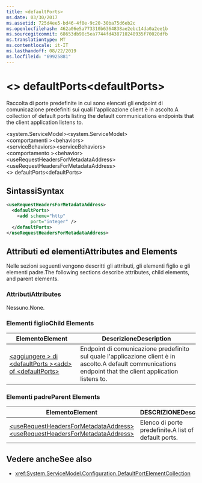 ```yaml
---
title: <defaultPorts>
ms.date: 03/30/2017
ms.assetid: 725d4ee5-bd46-4f0e-9c20-30ba75d6eb2c
ms.openlocfilehash: 462a06e5a773310b6364838ae2ebc14da0a2ee1b
ms.sourcegitcommit: 68653db98c5ea7744fd438710248935f70020dfb
ms.translationtype: MT
ms.contentlocale: it-IT
ms.lasthandoff: 08/22/2019
ms.locfileid: "69925881"
---
```

# <a name="defaultports"></a><span data-ttu-id="fa299-101">\<> defaultPorts</span><span class="sxs-lookup"><span data-stu-id="fa299-101">\<defaultPorts></span></span>
<span data-ttu-id="fa299-102">Raccolta di porte predefinite in cui sono elencati gli endpoint di comunicazione predefiniti sui quali l'applicazione client è in ascolto.</span><span class="sxs-lookup"><span data-stu-id="fa299-102">A collection of default ports listing the default communications endpoints that the client application listens to.</span></span>  
  
<span data-ttu-id="fa299-103">\<system.ServiceModel></span><span class="sxs-lookup"><span data-stu-id="fa299-103">\<system.ServiceModel></span></span>  
<span data-ttu-id="fa299-104">\<comportamenti ></span><span class="sxs-lookup"><span data-stu-id="fa299-104">\<behaviors></span></span>  
<span data-ttu-id="fa299-105">\<serviceBehaviors></span><span class="sxs-lookup"><span data-stu-id="fa299-105">\<serviceBehaviors></span></span>  
<span data-ttu-id="fa299-106">\<comportamento ></span><span class="sxs-lookup"><span data-stu-id="fa299-106">\<behavior></span></span>  
<span data-ttu-id="fa299-107">\<useRequestHeadersForMetadataAddress></span><span class="sxs-lookup"><span data-stu-id="fa299-107">\<useRequestHeadersForMetadataAddress></span></span>  
<span data-ttu-id="fa299-108">\<> defaultPorts</span><span class="sxs-lookup"><span data-stu-id="fa299-108">\<defaultPorts></span></span>  
  
## <a name="syntax"></a><span data-ttu-id="fa299-109">Sintassi</span><span class="sxs-lookup"><span data-stu-id="fa299-109">Syntax</span></span>  
  
```xml  
<useRequestHeadersForMetadataAddress>
  <defaultPorts>
    <add scheme="http"
         port="integer" />
  </defaultPorts>
</useRequestHeadersForMetadataAddress>
```  
  
## <a name="attributes-and-elements"></a><span data-ttu-id="fa299-110">Attributi ed elementi</span><span class="sxs-lookup"><span data-stu-id="fa299-110">Attributes and Elements</span></span>  
 <span data-ttu-id="fa299-111">Nelle sezioni seguenti vengono descritti gli attributi, gli elementi figlio e gli elementi padre.</span><span class="sxs-lookup"><span data-stu-id="fa299-111">The following sections describe attributes, child elements, and parent elements.</span></span>  
  
### <a name="attributes"></a><span data-ttu-id="fa299-112">Attributi</span><span class="sxs-lookup"><span data-stu-id="fa299-112">Attributes</span></span>  
 <span data-ttu-id="fa299-113">Nessuno.</span><span class="sxs-lookup"><span data-stu-id="fa299-113">None.</span></span>  
  
### <a name="child-elements"></a><span data-ttu-id="fa299-114">Elementi figlio</span><span class="sxs-lookup"><span data-stu-id="fa299-114">Child Elements</span></span>  
  
|<span data-ttu-id="fa299-115">Elemento</span><span class="sxs-lookup"><span data-stu-id="fa299-115">Element</span></span>|<span data-ttu-id="fa299-116">Descrizione</span><span class="sxs-lookup"><span data-stu-id="fa299-116">Description</span></span>|  
|-------------|-----------------|  
|[<span data-ttu-id="fa299-117">\<aggiungere > di \<defaultPorts ></span><span class="sxs-lookup"><span data-stu-id="fa299-117">\<add> of \<defaultPorts></span></span>](add-of-defaultports.md)|<span data-ttu-id="fa299-118">Endpoint di comunicazione predefinito sul quale l'applicazione client è in ascolto.</span><span class="sxs-lookup"><span data-stu-id="fa299-118">A default communications endpoint that the client application listens to.</span></span>|  
  
### <a name="parent-elements"></a><span data-ttu-id="fa299-119">Elementi padre</span><span class="sxs-lookup"><span data-stu-id="fa299-119">Parent Elements</span></span>  
  
|<span data-ttu-id="fa299-120">Elemento</span><span class="sxs-lookup"><span data-stu-id="fa299-120">Element</span></span>|<span data-ttu-id="fa299-121">DESCRIZIONE</span><span class="sxs-lookup"><span data-stu-id="fa299-121">Description</span></span>|  
|-------------|-----------------|  
|[<span data-ttu-id="fa299-122">\<useRequestHeadersForMetadataAddress></span><span class="sxs-lookup"><span data-stu-id="fa299-122">\<useRequestHeadersForMetadataAddress></span></span>](userequestheadersformetadataaddress.md)|<span data-ttu-id="fa299-123">Elenco di porte predefinite.</span><span class="sxs-lookup"><span data-stu-id="fa299-123">A list of default ports.</span></span>|  
  
## <a name="see-also"></a><span data-ttu-id="fa299-124">Vedere anche</span><span class="sxs-lookup"><span data-stu-id="fa299-124">See also</span></span>

- <xref:System.ServiceModel.Configuration.DefaultPortElementCollection>
